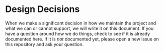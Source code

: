 # Design Decisions

When we make a significant decision in how we maintain the project and what we can or cannot support, we will write it on this document. If you have a question around how we do things, check to see if it is already documented here. If it is *not* documented yet, please open a new issue on this repository and ask your question.


